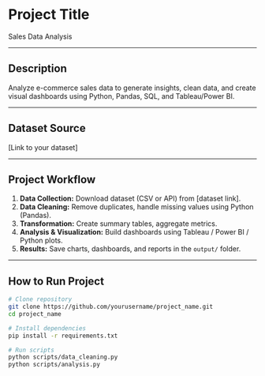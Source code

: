 # Project Title
Sales Data Analysis

---

## Description
Analyze e-commerce sales data to generate insights, clean data, and create visual dashboards using Python, Pandas, SQL, and Tableau/Power BI.

---

## Dataset Source
[Link to your dataset]

---

## Project Workflow
1. **Data Collection:** Download dataset (CSV or API) from [dataset link].
2. **Data Cleaning:** Remove duplicates, handle missing values using Python (Pandas).
3. **Transformation:** Create summary tables, aggregate metrics.
4. **Analysis & Visualization:** Build dashboards using Tableau / Power BI / Python plots.
5. **Results:** Save charts, dashboards, and reports in the `output/` folder.

---

## How to Run Project
```bash
# Clone repository
git clone https://github.com/yourusername/project_name.git
cd project_name

# Install dependencies
pip install -r requirements.txt

# Run scripts
python scripts/data_cleaning.py
python scripts/analysis.py
